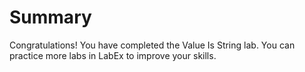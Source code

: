 # Summary

Congratulations! You have completed the Value Is String lab. You can practice more labs in LabEx to improve your skills.
